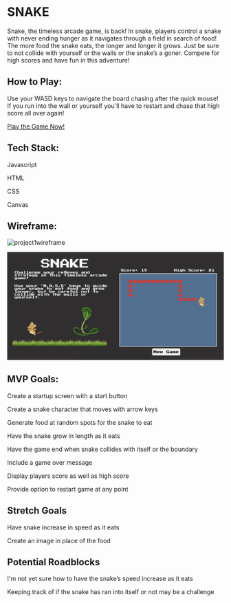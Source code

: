 # SNAKE


Snake, the timeless arcade game, is back! In snake, players control a snake with never ending hunger as it navigates through a field in search of food! The more food the snake eats, the longer and longer it grows. Just be sure to not collide with yourself or the walls or the snake’s a goner. Compete for high scores and have fun in this adventure!

## How to Play:

Use your WASD keys to navigate the board chasing after the quick mouse! If you run into the wall or yourself you'll have to restart and chase that high score all over again!

[Play the Game Now!](https://slmbyn.github.io/Project1-Snake/)


## Tech Stack:

Javascript

HTML

CSS

Canvas

## Wireframe:

![project1wireframe](https://github.com/Slmbyn/Project1/assets/62676738/b796b326-29ea-415e-badd-82e7ecee7210)

![SnakeGame](SnakeGame.png)


## MVP Goals:

Create a startup screen with a start button

Create a snake character that moves with arrow keys

Generate food at random spots for the snake to eat

Have the snake grow in length as it eats

Have the game end when snake collides with itself or the boundary

Include a game over message

Display players score as well as high score

Provide option to restart game at any point


## Stretch Goals

Have snake increase in speed as it eats

Create an image in place of the food


## Potential Roadblocks

I'm not yet sure how to have the snake’s speed increase as it eats

Keeping track of if the snake has ran into itself or not may be a challenge


